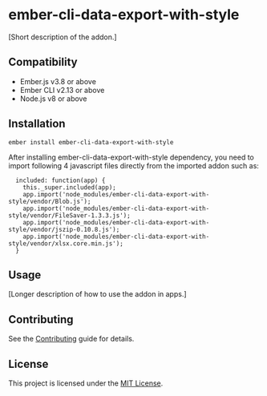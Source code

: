 ember-cli-data-export-with-style
==============================================================================

[Short description of the addon.]


Compatibility
------------------------------------------------------------------------------

* Ember.js v3.8 or above
* Ember CLI v2.13 or above
* Node.js v8 or above


Installation
------------------------------------------------------------------------------

```
ember install ember-cli-data-export-with-style
```
After installing ember-cli-data-export-with-style dependency,
you need to import following 4 javascript files directly from the imported addon such as:

```
  included: function(app) {
    this._super.included(app);
    app.import('node_modules/ember-cli-data-export-with-style/vendor/Blob.js');
    app.import('node_modules/ember-cli-data-export-with-style/vendor/FileSaver-1.3.3.js');
    app.import('node_modules/ember-cli-data-export-with-style/vendor/jszip-0.10.8.js');
    app.import('node_modules/ember-cli-data-export-with-style/vendor/xlsx.core.min.js');
  }
```


Usage
------------------------------------------------------------------------------

[Longer description of how to use the addon in apps.]


Contributing
------------------------------------------------------------------------------

See the [Contributing](CONTRIBUTING.md) guide for details.


License
------------------------------------------------------------------------------

This project is licensed under the [MIT License](LICENSE.md).
